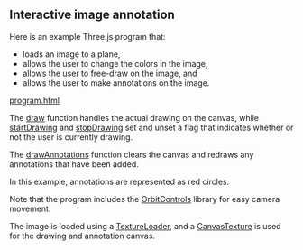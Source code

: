 ## Interactive image annotation

<!--
Write a three.js program, in r1.4.3, that loads an image to a plane, allows the user to change the colors in the image, and allows the user to free-draw on the image, and allows the user to make annotations on the image.
-->

Here is an example Three.js program that:

* loads an image to a plane, 
* allows the user to change the colors in the image, 
* allows the user to free-draw on the image, and 
* allows the user to make annotations on the image.

[program.html](interactive-image-annotation.html)

The [draw](interactive-image-annotation.html#L108) function handles the actual drawing on the canvas, while [startDrawing](interactive-image-annotation.html#L102) and [stopDrawing](interactive-image-annotation.html#L102) set and unset a flag that indicates whether or not the user is currently drawing.

The [drawAnnotations](interactive-image-annotation.html#L125) function clears the canvas and redraws any annotations that have been added.

In this example, annotations are represented as red circles.

Note that the program includes the [OrbitControls](interactive-image-annotation.html#L45) library for easy camera movement.

The image is loaded using a [TextureLoader](interactive-image-annotation.html#L47), and a [CanvasTexture](interactive-image-annotation.html#L74) is used for the drawing and annotation canvas.
